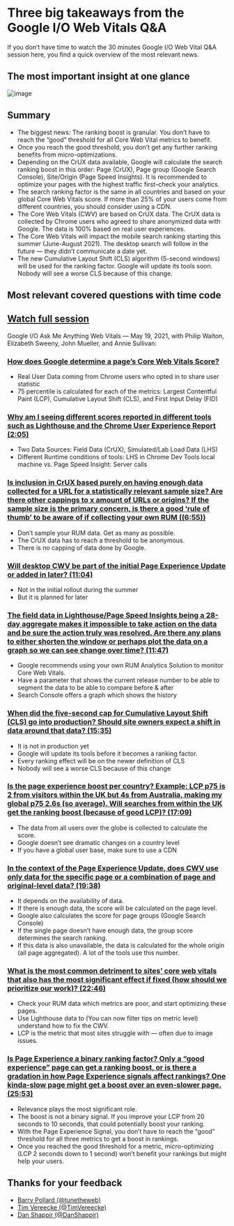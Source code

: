 # Three big takeaways from the Google I/O Web Vitals Q&A
If you don’t have time to watch the 30 minutes Google I/O Web Vital Q&A session here, you find a quick overview of the most relevant news.

## The most important insight at one glance

![image](https://user-images.githubusercontent.com/21277749/119262133-724f5b00-bbda-11eb-978b-cdec2d54bae6.png)

## Summary
* The biggest news: The ranking boost is granular. You don’t have to reach the “good” threshold for all Core Web Vital metrics to benefit.
* Once you reach the good threshold, you don’t get any further ranking benefits from micro-optimizations.
* Depending on the CrUX data available, Google will calculate the search ranking boost in this order: Page (CrUX), Page group (Google Search Console), Site/Origin (Page Speed Insights). It is recommended to optimize your pages with the highest traffic first–check your analytics.
* The search ranking factor is the same in all countries and based on your global Core Web Vitals score. If more than 25% of your users come from different countries, you should consider using a CDN.
* The Core Web Vitals (CWV) are based on CrUX data. The CrUX data is collected by Chrome users who agreed to share anonymized data with Google. The data is 100% based on real user experiences.
* The Core Web Vitals will impact the mobile search ranking starting this summer (June-August 2021). The desktop search will follow in the future — they didn’t communicate a date yet.
* The new Cumulative Layout Shift (CLS) algorithm (5-second windows) will be used for the ranking factor. Google will update its tools soon. Nobody will see a worse CLS because of this change.

## Most relevant covered questions with time code

## [Watch full session](https://youtu.be/HWm6WNkHs90)
Google I/O Ask Me Anything Web Vitals — May 19, 2021, with Philip Walton, Elizabeth Sweeny, John Mueller, and Annie Sullivan:

### [How does Google determine a page’s Core Web Vitals Score?](https://youtu.be/HWm6WNkHs90)

* Real User Data coming from Chrome users who opted in to share user statistic
* 75 percentile is calculated for each of the metrics: Largest Contentful Paint (LCP), Cumulative Layout Shift (CLS), and First Input Delay (FID)

### [Why am I seeing different scores reported in different tools such as Lighthouse and the Chrome User Experience Report (2:05)](https://youtu.be/HWm6WNkHs90?t=127)

* Two Data Sources: Field Data (CrUX), Simulated/Lab Load Data (LHS)
* Different Runtime conditions of tools: LHS in Chrome Dev Tools local machine vs. Page Speed Insight: Server calls

### [Is inclusion in CrUX based purely on having enough data collected for a URL for a statistically relevant sample size? Are there other cappings to x amount of URLs or origins? If the sample size is the primary concern, is there a good ‘rule of thumb’ to be aware of if collecting your own RUM ((6:55))](https://youtu.be/HWm6WNkHs90?t=415)
 

* Don’t sample your RUM data. Get as many as possible.
* The CrUX data has to reach a threshold to be anonymous.
* There is no capping of data done by Google.

### [Will desktop CWV be part of the initial Page Experience Update or added in later? (11:04)](https://youtu.be/HWm6WNkHs90?t=664)

* Not in the initial rollout during the summer
* But it is planned for later

### [The field data in Lighthouse/Page Speed Insights being a 28-day aggregate makes it impossible to take action on the data and be sure the action truly was resolved. Are there any plans to either shorten the window or perhaps plot the data on a graph so we can see change over time? (11:47)](https://youtu.be/HWm6WNkHs90?t=707)

* Google recommends using your own RUM Analytics Solution to monitor Core Web Vitals.
* Have a parameter that shows the current release number to be able to segment the data to be able to compare before & after
* Search Console offers a graph which shows the history

### [When did the five-second cap for Cumulative Layout Shift (CLS) go into production? Should site owners expect a shift in data around that data? (15:35)](https://youtu.be/HWm6WNkHs90?t=935)
 
* It is not in production yet
* Google will update its tools before it becomes a ranking factor.
* Every ranking effect will be on the newer definition of CLS
* Nobody will see a worse CLS because of this change

### [Is the page experience boost per country? Example: LCP p75 is 2 from visitors within the UK but 4s from Australia, making my global p75 2.6s (so average). Will searches from within the UK get the ranking boost (because of good LCP)? (17:09)](https://youtu.be/HWm6WNkHs90?t=1029)

* The data from all users over the globe is collected to calculate the score.
* Google doesn’t see dramatic changes on a country level
* If you have a global user base, make sure to use a CDN

### [In the context of the Page Experience Update, does CWV use only data for the specific page or a combination of page and original-level data? (19:38)](https://youtu.be/HWm6WNkHs90?t=1178)

* It depends on the availability of data.
* If there is enough data, the score will be calculated on the page level.
* Google also calculates the score for page groups (Google Search Console)
* If the single page doesn’t have enough data, the group score determines the search ranking.
* If this data is also unavailable, the data is calculated for the whole origin (all page aggregated). A lot of the tools use this number.

### [What is the most common detriment to sites’ core web vitals that also has the most significant effect if fixed (how should we prioritize our work)? (22:46)](https://youtu.be/HWm6WNkHs90?t=1366)

* Check your RUM data which metrics are poor, and start optimizing these pages.
* Use Lighthouse data to (You can now filter tips on metric level) understand how to fix the CWV.
* LCP is the metric that most sites struggle with — often due to image issues.

### [Is Page Experience a binary ranking factor? Only a “good experience” page can get a ranking boost, or is there a gradation in how Page Experience signals affect rankings? One kinda-slow page might get a boost over an even-slower page. (25:53)](https://youtu.be/HWm6WNkHs90?t=1553)

* Relevance plays the most significant role.
* The boost is not a binary signal. If you improve your LCP from 20 seconds to 10 seconds, that could potentially boost your ranking.
* With the Page Experience Signal, you don’t have to reach the “good” threshold for all three metrics to get a boost in rankings.
* Once you reached the good threshold for a metric, micro-optimizing (LCP 2 seconds down to 1 second) won’t benefit your rankings but might help your users.


## Thanks for your feedback
* [Barry Pollard (@tunetheweb)](https://twitter.com/tunetheweb)
* [Tim Vereecke (@TimVereecke)](https://twitter.com/TimVereecke)
* [Dan Shappir (@DanShappir)](https://twitter.com/DanShappir)
